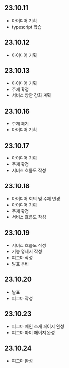 ## 23.10.11

- 아이디어 기획
- typescript 학습

## 23.10.12

- 아이디어 기획

## 23.10.13

- 아이디어 기획
- 주제 확정
- 서비스 방안 강화 계획

## 23.10.16
- 주제 폐기
- 아이디어 기획

## 23.10.17
- 아이디어 기획
- 주제 확정
- 서비스 흐름도 작성

## 23.10.18
- 아이디어 회의 및 주제 변경
- 아이디어 기획
- 주제 확정
- 서비스 흐름도 작성

## 23.10.19
- 서비스 흐름도 작성
- 기능 명세서 작성
- 피그마 작성
- 발표 준비

## 23.10.20
- 발표
- 피그마 작성

## 23.10.23
- 피그마 메인 소개 페이지 완성
- 피그마 마이 페이지 완성

## 23.10.24
- 피그마 완성

